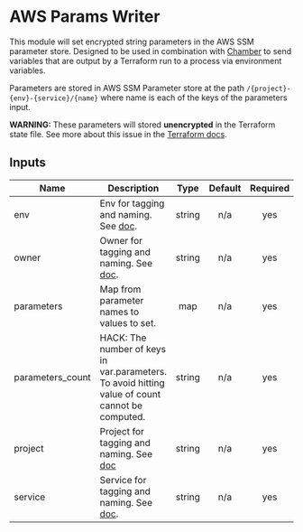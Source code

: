 # AWS Params Writer

This module will set encrypted string parameters in the AWS SSM parameter store. Designed to be used in combination with
[Chamber](https://github.com/segmentio/chamber) to send variables that are output by a Terraform run to a process via
environment variables.

Parameters are stored in AWS SSM Parameter store at the path `/{project}-{env}-{service}/{name}` where name
is each of the keys of the parameters input.

**WARNING:** These parameters will stored **unencrypted** in the Terraform state file. See more about this issue
in the [Terraform docs](https://www.terraform.io/docs/state/sensitive-data.html).

<!-- START -->
## Inputs

| Name | Description | Type | Default | Required |
|------|-------------|:----:|:-----:|:-----:|
| env | Env for tagging and naming. See [doc](../README.md#consistent-tagging). | string | n/a | yes |
| owner | Owner for tagging and naming. See [doc](../README.md#consistent-tagging). | string | n/a | yes |
| parameters | Map from parameter names to values to set. | map | n/a | yes |
| parameters\_count | HACK: The number of keys in var.parameters. To avoid hitting value of count cannot be computed. | string | n/a | yes |
| project | Project for tagging and naming. See [doc](../README.md#consistent-tagging) | string | n/a | yes |
| service | Service for tagging and naming. See [doc](../README.md#consistent-tagging). | string | n/a | yes |

<!-- END -->
